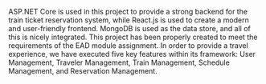 ASP.NET Core is used in this project to provide a strong backend for the train ticket reservation system, while React.js is used to create a modern and user-friendly frontend. MongoDB is used as the data store, and all of this is nicely integrated. This project has been properly created to meet the requirements of the EAD module assignment. In order to provide a travel experience, we have executed five key features within its framework: User Management, Traveler Management, Train Management, Schedule Management, and Reservation Management.
